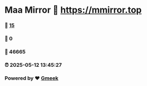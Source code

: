 # Maa Mirror :link: https://mmirror.top 
### :page_facing_up: [15](https://mmirror.top/tag.html) 
### :speech_balloon: 0 
### :hibiscus: 46665 
### :alarm_clock: 2025-05-12 13:45:27 
### Powered by :heart: [Gmeek](https://github.com/Meekdai/Gmeek)

